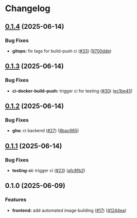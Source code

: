 # Changelog

## [0.1.4](https://github.com/affragak/devops-study-app/compare/frontend-v0.1.3...frontend-v0.1.4) (2025-06-14)


### Bug Fixes

* **gitops:** fix tags for build-push ci ([#33](https://github.com/affragak/devops-study-app/issues/33)) ([9700dde](https://github.com/affragak/devops-study-app/commit/9700dde05568c060df4f52a88673e28067ae6426))

## [0.1.3](https://github.com/affragak/devops-study-app/compare/frontend-v0.1.2...frontend-v0.1.3) (2025-06-14)


### Bug Fixes

* **ci-docker-build-push:** trigger ci for testing ([#30](https://github.com/affragak/devops-study-app/issues/30)) ([ec1be45](https://github.com/affragak/devops-study-app/commit/ec1be4512c7308c051ead06807c67b3bc769aac0))

## [0.1.2](https://github.com/affragak/devops-study-app/compare/frontend-v0.1.1...frontend-v0.1.2) (2025-06-14)


### Bug Fixes

* **gha:** ci backend ([#27](https://github.com/affragak/devops-study-app/issues/27)) ([8bac685](https://github.com/affragak/devops-study-app/commit/8bac685d33a20ae15b458d8e61ec02e463f61fb8))

## [0.1.1](https://github.com/affragak/devops-study-app/compare/frontend-v0.1.0...frontend-v0.1.1) (2025-06-14)


### Bug Fixes

* **testing-ci:** trigger ci ([#23](https://github.com/affragak/devops-study-app/issues/23)) ([afc8fb2](https://github.com/affragak/devops-study-app/commit/afc8fb22ded191cc5bdf32cab66200f3136b5b02))

## 0.1.0 (2025-06-09)


### Features

* **frontend:** add automated image building ([#17](https://github.com/affragak/devops-study-app/issues/17)) ([41244ea](https://github.com/affragak/devops-study-app/commit/41244eaa320f3c3d045519338c17911e54c6ea2a))
